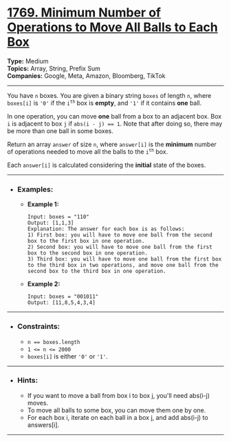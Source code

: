 # [1769. Minimum Number of Operations to Move All Balls to Each Box](https://leetcode.com/problems/minimum-number-of-operations-to-move-all-balls-to-each-box?envType=daily-question&envId=2025-01-06)

**Type:** Medium <br>
**Topics:** Array, String, Prefix Sum <br>
**Companies:** Google, Meta, Amazon, Bloomberg, TikTok
<hr>

You have `n` boxes. You are given a binary string `boxes` of length `n`, where `boxes[i]` is `'0'` if the <code>i<sup>th</sup></code> box is **empty**, and `'1'` if it contains **one** ball.

In one operation, you can move **one** ball from a box to an adjacent box. Box `i` is adjacent to box `j` if `abs(i - j) == 1`. Note that after doing so, there may be more than one ball in some boxes.

Return an array `answer` of size `n`, where `answer[i]` is the **minimum** number of operations needed to move all the balls to the <code>i<sup>th</sup></code> box.

Each `answer[i]` is calculated considering the **initial** state of the boxes.
<hr>

- ### Examples:
    - **Example 1:**
        ```
        Input: boxes = "110"
        Output: [1,1,3]
        Explanation: The answer for each box is as follows:
        1) First box: you will have to move one ball from the second box to the first box in one operation.
        2) Second box: you will have to move one ball from the first box to the second box in one operation.
        3) Third box: you will have to move one ball from the first box to the third box in two operations, and move one ball from the second box to the third box in one operation.
        ```
    - **Example 2:**
        ```
        Input: boxes = "001011"
        Output: [11,8,5,4,3,4]
        ```
<hr>

- ### Constraints:
    - `n == boxes.length`
    - `1 <= n <= 2000`
    - `boxes[i]` is either `'0'` or `'1'`.
<hr>

- ### Hints:
    - If you want to move a ball from box i to box j, you'll need abs(i-j) moves.
    - To move all balls to some box, you can move them one by one.
    - For each box i, iterate on each ball in a box j, and add abs(i-j) to answers[i].
<hr>